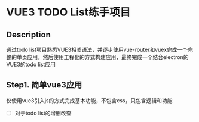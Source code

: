 # VUE3 TODO List练手项目

## Description
通过todo list项目熟悉VUE3相关语法，并逐步使用vue-router和vuex完成一个完整的单页应用，然后使用工程化的方式构建应用，最终完成一个结合electron的VUE3的todo list应用

## Step1. 简单vue3应用
仅使用vue3引入js的方式完成基本功能，不包含css，只包含逻辑和功能
- [ ] 对于todo list的增删改查
